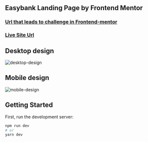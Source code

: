 ## Easybank Landing Page by Frontend Mentor
### [Url that leads to challenge in Frontend-mentor](https://www.frontendmentor.io/challenges/easybank-landing-page-WaUhkoDN)
### [Live Site Url](https://easybank-landing-page-seven-henna.vercel.app/)

## Desktop design
![desktop-design](https://user-images.githubusercontent.com/65924250/157747694-9ec41195-e821-4ff5-ac57-223180110252.jpg)
## Mobile design
![mobile-design](https://user-images.githubusercontent.com/65924250/157747717-23b7a073-38e5-4778-92e1-a6ec9d30be16.jpg)


## Getting Started

First, run the development server:

```bash
npm run dev
# or
yarn dev
```

